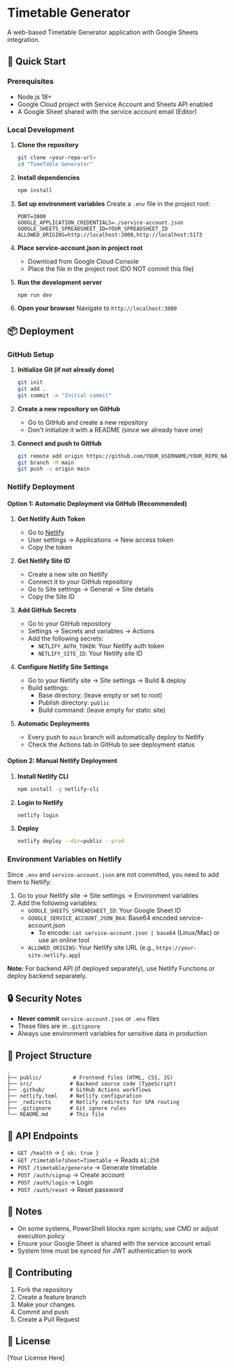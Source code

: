 # Timetable Generator

A web-based Timetable Generator application with Google Sheets integration.

## 🚀 Quick Start

### Prerequisites
- Node.js 18+
- Google Cloud project with Service Account and Sheets API enabled
- A Google Sheet shared with the service account email (Editor)

### Local Development

1. **Clone the repository**
   ```bash
   git clone <your-repo-url>
   cd "TimeTable Generator"
   ```

2. **Install dependencies**
   ```bash
   npm install
   ```

3. **Set up environment variables**
   Create a `.env` file in the project root:
   ```env
   PORT=3000
   GOOGLE_APPLICATION_CREDENTIALS=./service-account.json
   GOOGLE_SHEETS_SPREADSHEET_ID=YOUR_SPREADSHEET_ID
   ALLOWED_ORIGINS=http://localhost:3000,http://localhost:5173
   ```

4. **Place service-account.json in project root**
   - Download from Google Cloud Console
   - Place the file in the project root (DO NOT commit this file)

5. **Run the development server**
   ```bash
   npm run dev
   ```

6. **Open your browser**
   Navigate to `http://localhost:3000`

## 📦 Deployment

### GitHub Setup

1. **Initialize Git (if not already done)**
   ```bash
   git init
   git add .
   git commit -m "Initial commit"
   ```

2. **Create a new repository on GitHub**
   - Go to GitHub and create a new repository
   - Don't initialize it with a README (since we already have one)

3. **Connect and push to GitHub**
   ```bash
   git remote add origin https://github.com/YOUR_USERNAME/YOUR_REPO_NAME.git
   git branch -M main
   git push -u origin main
   ```

### Netlify Deployment

#### Option 1: Automatic Deployment via GitHub (Recommended)

1. **Get Netlify Auth Token**
   - Go to [Netlify](https://app.netlify.com/)
   - User settings → Applications → New access token
   - Copy the token

2. **Get Netlify Site ID**
   - Create a new site on Netlify
   - Connect it to your GitHub repository
   - Go to Site settings → General → Site details
   - Copy the Site ID

3. **Add GitHub Secrets**
   - Go to your GitHub repository
   - Settings → Secrets and variables → Actions
   - Add the following secrets:
     - `NETLIFY_AUTH_TOKEN`: Your Netlify auth token
     - `NETLIFY_SITE_ID`: Your Netlify site ID

4. **Configure Netlify Site Settings**
   - Go to your Netlify site → Site settings → Build & deploy
   - Build settings:
     - Base directory: (leave empty or set to root)
     - Publish directory: `public`
     - Build command: (leave empty for static site)
   
5. **Automatic Deployments**
   - Every push to `main` branch will automatically deploy to Netlify
   - Check the Actions tab in GitHub to see deployment status

#### Option 2: Manual Netlify Deployment

1. **Install Netlify CLI**
   ```bash
   npm install -g netlify-cli
   ```

2. **Login to Netlify**
   ```bash
   netlify login
   ```

3. **Deploy**
   ```bash
   netlify deploy --dir=public --prod
   ```

### Environment Variables on Netlify

Since `.env` and `service-account.json` are not committed, you need to add them to Netlify:

1. Go to your Netlify site → Site settings → Environment variables
2. Add the following variables:
   - `GOOGLE_SHEETS_SPREADSHEET_ID`: Your Google Sheet ID
   - `GOOGLE_SERVICE_ACCOUNT_JSON_B64`: Base64 encoded service-account.json
     - To encode: `cat service-account.json | base64` (Linux/Mac) or use an online tool
   - `ALLOWED_ORIGINS`: Your Netlify site URL (e.g., `https://your-site.netlify.app`)

**Note:** For backend API (if deployed separately), use Netlify Functions or deploy backend separately.

## 🔒 Security Notes

- **Never commit** `service-account.json` or `.env` files
- These files are in `.gitignore`
- Always use environment variables for sensitive data in production

## 📁 Project Structure

```
.
├── public/          # Frontend files (HTML, CSS, JS)
├── src/            # Backend source code (TypeScript)
├── .github/        # GitHub Actions workflows
├── netlify.toml    # Netlify configuration
├── _redirects      # Netlify redirects for SPA routing
├── .gitignore      # Git ignore rules
└── README.md       # This file
```

## 🔧 API Endpoints

- `GET /health` → `{ ok: true }`
- `GET /timetable?sheet=Timetable` → Reads `A1:Z50`
- `POST /timetable/generate` → Generate timetable
- `POST /auth/signup` → Create account
- `POST /auth/login` → Login
- `POST /auth/reset` → Reset password

## 📝 Notes

- On some systems, PowerShell blocks npm scripts; use CMD or adjust execution policy
- Ensure your Google Sheet is shared with the service account email
- System time must be synced for JWT authentication to work

## 🤝 Contributing

1. Fork the repository
2. Create a feature branch
3. Make your changes
4. Commit and push
5. Create a Pull Request

## 📄 License

[Your License Here]

